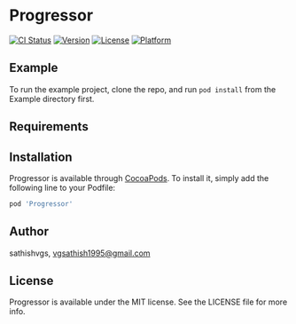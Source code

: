 # Progressor

[![CI Status](https://img.shields.io/travis/sathishvgs/Progressor.svg?style=flat)](https://travis-ci.org/sathishvgs/Progressor)
[![Version](https://img.shields.io/cocoapods/v/Progressor.svg?style=flat)](https://cocoapods.org/pods/Progressor)
[![License](https://img.shields.io/cocoapods/l/Progressor.svg?style=flat)](https://cocoapods.org/pods/Progressor)
[![Platform](https://img.shields.io/cocoapods/p/Progressor.svg?style=flat)](https://cocoapods.org/pods/Progressor)

## Example

To run the example project, clone the repo, and run `pod install` from the Example directory first.

## Requirements

## Installation

Progressor is available through [CocoaPods](https://cocoapods.org). To install
it, simply add the following line to your Podfile:

```ruby
pod 'Progressor'
```

## Author

sathishvgs, vgsathish1995@gmail.com

## License

Progressor is available under the MIT license. See the LICENSE file for more info.
